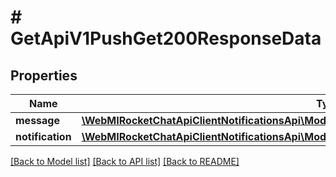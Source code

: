# # GetApiV1PushGet200ResponseData

## Properties

Name | Type | Description | Notes
------------ | ------------- | ------------- | -------------
**message** | [**\WebMIRocketChatApiClientNotificationsApi\Model\GetApiV1PushGet200ResponseDataMessage**](GetApiV1PushGet200ResponseDataMessage.md) |  | [optional]
**notification** | [**\WebMIRocketChatApiClientNotificationsApi\Model\GetApiV1PushGet200ResponseDataNotification**](GetApiV1PushGet200ResponseDataNotification.md) |  | [optional]

[[Back to Model list]](../../README.md#models) [[Back to API list]](../../README.md#endpoints) [[Back to README]](../../README.md)
